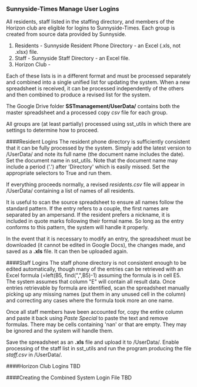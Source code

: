 ### Sunnyside-Times Manage User Logins
All residents, staff listed in the staffing directory, and members of the Horizon club are eligible for logins
to Sunnyside-Times.  Each group is created from source data provided by Sunnyside.  

1. Residents - Sunnyside Resident Phone Directory - an Excel (.xls, not .xlsx) file.
2. Staff - Sunnyside Staff Directory - an Excel file.
3. Horizon Club - 

Each of these lists is in a different format and must be processed separately and combined into a single 
unified list for updating the system. When a new spreadsheet is received, it can be processed independently 
of the others and then combined to produce a revised list for the system.

The Google Drive folder **SSTmanagement/UserData/** contains both the master spreadsheet and a processed copy 
*csv* file for each group.

All groups are (at least partially) processed using sst_utils in which there are settings to determine 
how to proceed. 

####Resident Logins
The resident phone directory is sufficiently consistent that it can be fully processed by the system.  Simply
add the latest version to /UserData/ and note its full name (the document name includes the date).  Set 
the document name in sst_utils.  Note that the document name may include a period ('.') after 'Directory' 
which is easily missed.  Set the appropriate selectors to True and run them.

If everything proceeds normally, a revised *residents.csv* file will appear in /UserData/ containing a list
of names of all residents.  

It is useful to scan the source spreadsheet to ensure all names follow the standard pattern.  If the entry
refers to a couple, the first names are separated by an ampersand.  If the resident prefers a nickname, it
is included in quote marks following their formal name.  So long as the entry conforms to this pattern, the
system will handle it properly.  

In the event that it is necessary to modify an entry, the spreadsheet must be downloaded (it cannot be 
edited in Google Docs), the changes made, and saved as a **.xls** file. It can then be uploaded again.

####Staff Logins
The staff phone directory is not consistent enough to be edited automatically, though many of the entries
can be retrieved with an Excel formula (=left(B5, find(",",B5)-1) assuming the formula is in cell E5.  The
system assumes that column "E" will contain all result data.  Once entries retrievable by formula are identified,
scan the spreadsheet manually picking up any missing names (put them in any unused cell in the column) and 
correcting any cases where the formula took more an one name.  

Once all staff members have been accounted for, copy the entire column and paste it back using *Paste Special* 
to paste the text and remove formulas.  There may be cells containing 'nan' or that are empty.  They may be
ignored and the system will handle them.

Save the spreadsheet as an **.xls** file and upload it to /UserData/.  Enable processing of the staff list
in sst_utils and run the program producing the file *staff.csv* in /UserData/.

####Horizon Club Logins
TBD

####Creating the Combined System Login File
TBD

